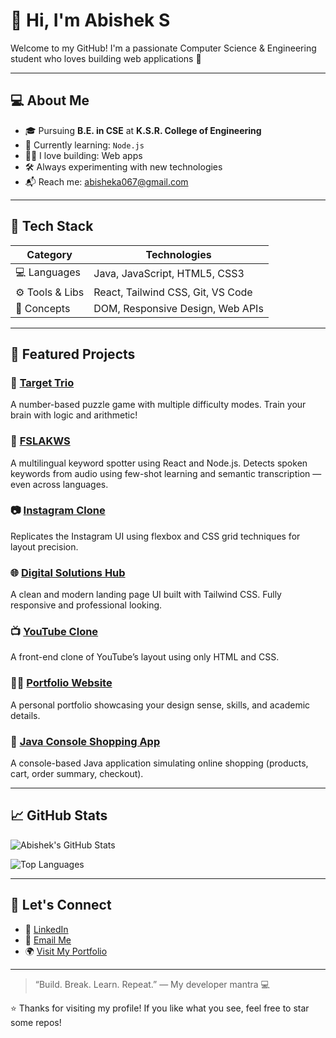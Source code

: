 # 👋 Hi, I'm Abishek S

Welcome to my GitHub! I'm a passionate Computer Science & Engineering student who loves building web applications 🚀

---

## 💻 About Me

- 🎓 Pursuing **B.E. in CSE** at **K.S.R. College of Engineering**
- 🌱 Currently learning: `Node.js`
- 👨‍💻 I love building: Web apps
- 🛠 Always experimenting with new technologies
- 📬 Reach me: [abisheka067@gmail.com](mailto:abisheka067@gmail.com)

---

## 🧰 Tech Stack

| Category       | Technologies                             |
|------------------|------------------------------------------|
| 💻 Languages    | Java, JavaScript, HTML5, CSS3            |
| ⚙️ Tools & Libs | React, Tailwind CSS, Git, VS Code        |
| 🧱 Concepts     | DOM, Responsive Design, Web APIs         |

---

## 🚀 Featured Projects

### 🎯 [Target Trio](https://abisheks2004.github.io/Target-Trio/)  
A number-based puzzle game with multiple difficulty modes. Train your brain with logic and arithmetic!

### 🧠 [FSLAKWS](https://github.com/abisheks2004/fslakws)  
A multilingual keyword spotter using React and Node.js. Detects spoken keywords from audio using few-shot learning and semantic transcription — even across languages.

### 📷 [Instagram Clone](https://abisheks2004.github.io/instagram-clone/)  
Replicates the Instagram UI using flexbox and CSS grid techniques for layout precision.

### 🌐 [Digital Solutions Hub](https://abisheks2004.github.io/Digital_Solutions_Hug/)  
A clean and modern landing page UI built with Tailwind CSS. Fully responsive and professional looking.

### 📺 [YouTube Clone](https://abisheks2004.github.io/youtube-clone/)  
A front-end clone of YouTube’s layout using only HTML and CSS.

### 👨‍💼 [Portfolio Website](https://abisheks2004.github.io/Portfolio/)  
A personal portfolio showcasing your design sense, skills, and academic details.

### 🛒 [Java Console Shopping App](https://github.com/abisheks2004/Java-Console-App)  
A console-based Java application simulating online shopping (products, cart, order summary, checkout).

---

## 📈 GitHub Stats

![Abishek's GitHub Stats](https://github-readme-stats.vercel.app/api?username=abisheks2004&show_icons=true&theme=radical&hide_title=true)

![Top Languages](https://github-readme-stats.vercel.app/api/top-langs/?username=abisheks2004&layout=compact&theme=radical)

---

## 🤝 Let's Connect

- 🔗 [LinkedIn](https://www.linkedin.com/in/abishek-s-3aa542269)
- 📧 [Email Me](mailto:abisheka067@gmail.com)
- 🌍 [Visit My Portfolio](https://abisheks2004.github.io/Portfolio/)

---

> “Build. Break. Learn. Repeat.” — My developer mantra 💻

⭐ Thanks for visiting my profile! If you like what you see, feel free to star some repos!

